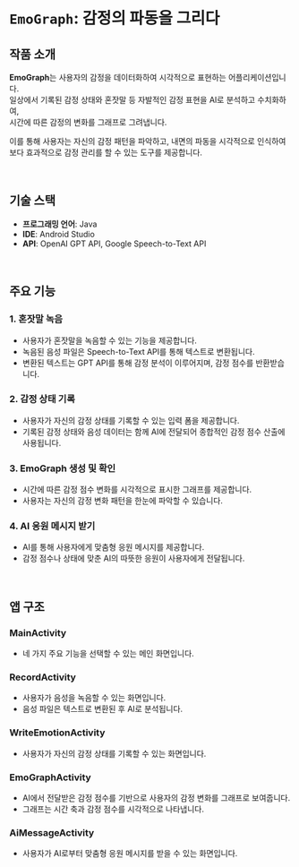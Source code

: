 # `EmoGraph`: 감정의 파동을 그리다

## 작품 소개
**EmoGraph**는 사용자의 감정을 데이터화하여 시각적으로 표현하는 어플리케이션입니다.  
일상에서 기록된 감정 상태와 혼잣말 등 자발적인 감정 표현을 AI로 분석하고 수치화하여,  
시간에 따른 감정의 변화를 그래프로 그려냅니다.

이를 통해 사용자는 자신의 감정 패턴을 파악하고, 내면의 파동을 시각적으로 인식하여  
보다 효과적으로 감정 관리를 할 수 있는 도구를 제공합니다.

<br>

## 기술 스택

- **프로그래밍 언어**: Java
- **IDE**: Android Studio
- **API**: OpenAI GPT API, Google Speech-to-Text API

<br>

## 주요 기능

### 1. 혼잣말 녹음
- 사용자가 혼잣말을 녹음할 수 있는 기능을 제공합니다.
- 녹음된 음성 파일은 Speech-to-Text API를 통해 텍스트로 변환됩니다.
- 변환된 텍스트는 GPT API를 통해 감정 분석이 이루어지며, 감정 점수를 반환받습니다.

### 2. 감정 상태 기록
- 사용자가 자신의 감정 상태를 기록할 수 있는 입력 폼을 제공합니다.
- 기록된 감정 상태와 음성 데이터는 함께 AI에 전달되어 종합적인 감정 점수 산출에 사용됩니다.

### 3. EmoGraph 생성 및 확인
- 시간에 따른 감정 점수 변화를 시각적으로 표시한 그래프를 제공합니다.
- 사용자는 자신의 감정 변화 패턴을 한눈에 파악할 수 있습니다.

### 4. AI 응원 메시지 받기
- AI를 통해 사용자에게 맞춤형 응원 메시지를 제공합니다.
- 감정 점수나 상태에 맞춘 AI의 따뜻한 응원이 사용자에게 전달됩니다.

<br>

## 앱 구조

### MainActivity
- 네 가지 주요 기능을 선택할 수 있는 메인 화면입니다.

### RecordActivity
- 사용자가 음성을 녹음할 수 있는 화면입니다.
- 음성 파일은 텍스트로 변환된 후 AI로 분석됩니다.

### WriteEmotionActivity
- 사용자가 자신의 감정 상태를 기록할 수 있는 화면입니다.

### EmoGraphActivity
- AI에서 전달받은 감정 점수를 기반으로 사용자의 감정 변화를 그래프로 보여줍니다.
- 그래프는 시간 축과 감정 점수를 시각적으로 나타냅니다.

### AiMessageActivity
- 사용자가 AI로부터 맞춤형 응원 메시지를 받을 수 있는 화면입니다.

